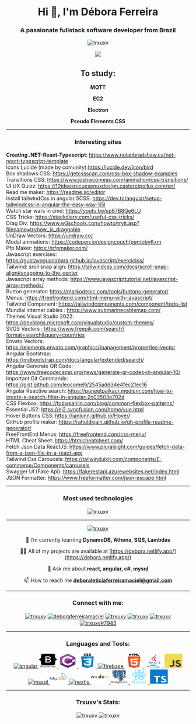<h1 align="center">Hi 👋, I'm Débora Ferreira</h1>
<h3 align="center">A passionate fullstack software developer from Brazil</h3>

<p align="center"> 
  <img src="https://komarev.com/ghpvc/?username=trxuxv&label=Profile%20views&color=9c9c9c&style=flat" alt="trxuxv" /> 
</p>

<p align="center"> 
  <a>
    <img width="600px" src="https://github-profile-trophy.vercel.app/?username=ryo-ma&theme=darkhub" />
  </a> 
</p>

<h2 align="center">To study:</h2>
<p align="center"><b>MQTT</b> </p>
<p align="center"><b>EC2</b> </p>
<p align="center"><b>Electron</b> </p>
<p align="center"><b>Pseudo Elements CSS</b> </p>

<hr>
<h3 align="center">Interesting sites</h3>

**Creating .NET-React-Typescript**: https://www.nolanbradshaw.ca/net-react-typescript-template <br>
Icons Lucide (made by comunity):https://lucide.dev/icon/bird <br> 
Box shadows CSS: https://getcssscan.com/css-box-shadow-examples <br>
Transitions CSS: https://www.joshwcomeau.com/animation/css-transitions/ <br>
UI UX Quizz: https://10ideesrecuesenuxdesign.castoretpollux.com/en/ <br>
Read me maker: https://readme.so/editor <br>
Install tailwindCss in angular SCSS: https://dev.to/angular/setup-tailwindcss-in-angular-the-easy-way-1i5l<br>
Watch star wars in cmd: https://youtu.be/sp67B8Qe6LU <br>
CSS Tricks: https://stackdiary.com/useful-css-tricks/ <br>
Drag Div: https://www.w3schools.com/howto/tryit.asp?filename=tryhow_js_draggable <br>
UnDraw Vectors: https://undraw.co/ <br>
Modal animations: https://codepen.io/designcouch/pen/obvKxm <br>
Pfp Maker: https://pfpmaker.com/ <br>
Javascript exercises: https://gustavoguanabara.github.io/javascript/exercicios/ <br>
Tailwind: sroll snap align: https://tailwindcss.com/docs/scroll-snap-align#snapping-to-the-center <br>
Javascript array methods: https://www.javascripttutorial.net/javascript-array-methods/ <br>
Button generator: https://markodenic.com/tools/buttons-generator/ <br>
Menus: https://freefrontend.com/html-menu-with-javascript/ <br>
Tailwind Component: https://tailwindcomponents.com/component/todo-list <br>
Mundial internet cables : https://www.submarinecablemap.com/ <br>
Themes Visual Studio 2022:  https://devblogs.microsoft.com/visualstudio/custom-themes/ <br>
SVGS Vectors : https://www.freepik.com/search?format=search&query=countries <br>
Envato Vectors: https://elements.envato.com/graphics/management/properties-vector <br>
Angular Bootstrap: https://mdbootstrap.com/docs/angular/extended/search/ <br>
Angular Generate QR Code: https://www.freecodecamp.org/news/generate-qr-codes-in-angular-10/ <br>
Important Git Commands: https://gist.github.com/leocomelli/2545add34e4fec21ec16 <br>
Angular Reactive search: https://puneetpalkaur.medium.com/how-to-create-a-search-filter-in-angular-2c03503e702d <br>
CSS Flexbox: https://tobiasahlin.com/blog/common-flexbox-patterns/ <br>
Essential JS2: https://ej2.syncfusion.com/home/vue.html <br>
Hover Buttons CSS: https://ianlunn.github.io/Hover/ <br>
GitHub profile maker: https://rahuldkjain.github.io/gh-profile-readme-generator/ <br>
FreeFrontEnd Menus: https://freefrontend.com/css-menu/ <br>
HTML Cheat Sheet: https://htmlcheatsheet.com/ <br>
Fetch Json Data ReactJS: https://www.pluralsight.com/guides/fetch-data-from-a-json-file-in-a-react-app <br>
Tailwind Css Caroucels: https://tailwinduikit.com/components/E-commerce/Components/carousels <br>
Swagger UI (Fake Api): https://fakerestapi.azurewebsites.net/index.html <br>
JSON Formatter: https://www.freeformatter.com/json-escape.html 


<hr>
<h3 align="center">Most used technologies</h3>
 <p align="center">
    <img align="center" src="https://github-readme-stats.vercel.app/api/top-langs?username=trxuxv&show_icons=true&locale=en" alt="trxuxv" />
  </p>
  
  <hr>

<p align="center"> 
  <a href="https://twitter.com/trxuxv" target="blank"><img src="https://img.shields.io/twitter/follow/trxuxv?logo=twitter&style=for-the-badge" alt="trxuxv" />
  </a>
</p>



<div align="center"> 
  
🌱 I’m currently learning **DynamoDB, Athena, SQS, Lambdas**

👨‍💻 All of my projects are available at [https://debora.netlify.app/](https://debora.netlify.app/)

💬 Ask me about **react, angular, c#, mysql**

📫 How to reach me **deboraleticiaferreiramaciel@gmail.com**

</div>

<hr>
<h3 align="center">Connect with me:</h3>
<p align="center">
<a href="https://twitter.com/trxuxv" target="blank"><img align="center" src="https://raw.githubusercontent.com/rahuldkjain/github-profile-readme-generator/master/src/images/icons/Social/twitter.svg" alt="trxuxv" height="30" width="40" /></a>
<a href="https://linkedin.com/in/deboraferreiramaciel" target="blank"><img align="center" src="https://raw.githubusercontent.com/rahuldkjain/github-profile-readme-generator/master/src/images/icons/Social/linked-in-alt.svg" alt="deboraferreiramaciel" height="30" width="40" /></a>
<a href="https://stackoverflow.com/users/trxuxv" target="blank"><img align="center" src="https://raw.githubusercontent.com/rahuldkjain/github-profile-readme-generator/master/src/images/icons/Social/stack-overflow.svg" alt="trxuxv" height="30" width="40" /></a>
<a href="https://instagram.com/trxuxv" target="blank"><img align="center" src="https://raw.githubusercontent.com/rahuldkjain/github-profile-readme-generator/master/src/images/icons/Social/instagram.svg" alt="trxuxv" height="30" width="40" /></a>
<a href="https://www.youtube.com/c/trxuxv" target="blank"><img align="center" src="https://raw.githubusercontent.com/rahuldkjain/github-profile-readme-generator/master/src/images/icons/Social/youtube.svg" alt="trxuxv" height="30" width="40" /></a>
<a href="https://discord.gg/trxuxv#7943" target="blank"><img align="center" src="https://raw.githubusercontent.com/rahuldkjain/github-profile-readme-generator/master/src/images/icons/Social/discord.svg" alt="trxuxv#7943" height="30" width="40" /></a>
</p>



<hr>
<h3 align="center">Languages and Tools:</h3>
<p align="center"> 
  <a href="https://angular.io" target="_blank" rel="noreferrer"> 
  <img src="https://angular.io/assets/images/logos/angular/angular.svg" alt="angular" width="50" height="40"/> 
  </a> 
  
 <a href="https://getbootstrap.com" target="_blank" rel="noreferrer">  
  <img src="https://raw.githubusercontent.com/devicons/devicon/master/icons/bootstrap/bootstrap-plain-wordmark.svg" alt="bootstrap" width="50" height="40"/> 
 </a> 
  
 <a href="https://www.w3schools.com/cs/" target="_blank" rel="noreferrer"> 
   <img src="https://raw.githubusercontent.com/devicons/devicon/master/icons/csharp/csharp-original.svg" alt="csharp" width="50" height="40"/> 
  </a> 
  <a href="https://www.w3schools.com/css/" target="_blank" rel="noreferrer"> 
    <img src="https://raw.githubusercontent.com/devicons/devicon/master/icons/css3/css3-original-wordmark.svg" alt="css3" width="50" height="40"/> 
  </a> 
  <a href="https://firebase.google.com/" target="_blank" rel="noreferrer"> 
    <img src="https://www.vectorlogo.zone/logos/firebase/firebase-icon.svg" alt="firebase" width="50" height="40"/> 
  </a> 
  
  <a href="https://www.w3.org/html/" target="_blank" rel="noreferrer"> 
    <img src="https://raw.githubusercontent.com/devicons/devicon/master/icons/html5/html5-original-wordmark.svg" alt="html5" width="50" height="40"/> 
  </a> 
  
  <a href="https://www.java.com" target="_blank" rel="noreferrer"> 
    <img src="https://raw.githubusercontent.com/devicons/devicon/master/icons/java/java-original.svg" alt="java" width="50" height="40"/> 
  </a> 
  
  <a href="https://developer.mozilla.org/en-US/docs/Web/JavaScript" target="_blank" rel="noreferrer"> 
    <img src="https://raw.githubusercontent.com/devicons/devicon/master/icons/javascript/javascript-original.svg" alt="javascript" width="50" height="40"/> 
  </a> 
  
  <a href="https://www.microsoft.com/en-us/sql-server" target="_blank" rel="noreferrer"> 
    <img src="https://www.svgrepo.com/show/303229/microsoft-sql-server-logo.svg" alt="mssql" width="50" height="40"/> 
  </a> 
  
  <a href="https://www.mysql.com/" target="_blank" rel="noreferrer"> 
    <img src="https://raw.githubusercontent.com/devicons/devicon/master/icons/mysql/mysql-original-wordmark.svg" alt="mysql" width="50" height="40"/> 
  </a> 
  
  <a href="https://nextjs.org/" target="_blank" rel="noreferrer"> 
    <img src="https://cdn.worldvectorlogo.com/logos/nextjs-2.svg" alt="nextjs" width="50" height="40"/> 
  </a> 
  
  <a href="https://nodejs.org" target="_blank" rel="noreferrer"> 
    <img src="https://raw.githubusercontent.com/devicons/devicon/master/icons/nodejs/nodejs-original-wordmark.svg" alt="nodejs" width="50" height="40"/> 
  </a> 
  
  <a href="https://www.postgresql.org" target="_blank" rel="noreferrer">
    <img src="https://raw.githubusercontent.com/devicons/devicon/master/icons/postgresql/postgresql-original-wordmark.svg" alt="postgresql" width="50" height="40"/> 
  </a> 
  
  <a href="https://reactjs.org/" target="_blank" rel="noreferrer"> 
    <img src="https://raw.githubusercontent.com/devicons/devicon/master/icons/react/react-original-wordmark.svg" alt="react" width="50" height="40"/> 
  </a> 
  
  <a href="https://www.typescriptlang.org/" target="_blank" rel="noreferrer">
    <img src="https://raw.githubusercontent.com/devicons/devicon/master/icons/typescript/typescript-original.svg" alt="typescript" width="50" height="40"/> 
  </a> 
</p>

<hr>
<h3 align="center">Trxuxv's Stats:</h3>

<p align="center">
  <img align="center" src="https://github-readme-stats.vercel.app/api?username=trxuxv&show_icons=true&locale=en" alt="trxuxv" />

  <img align="center" src="https://github-readme-streak-stats.herokuapp.com/?user=trxuxv&" alt="trxuxv" />
</p>
